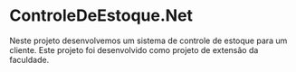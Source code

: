 # ControleDeEstoque.Net
Neste projeto desenvolvemos um sistema de controle de estoque para um cliente. Este projeto foi desenvolvido como projeto de extensão da faculdade.
